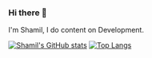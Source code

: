 ### Hi there 👋
I'm Shamil, I do content on Development.

[![Shamil's GitHub stats](https://github-readme-stats.vercel.app/api?username=rumblfn)](https://github.com/anuraghazra/github-readme-stats)
[![Top Langs](https://github-readme-stats.vercel.app/api/top-langs/?username=rumblfn&layout=compact&langs_count=7)](https://github.com/anuraghazra/github-readme-stats)
